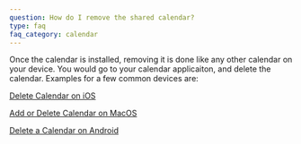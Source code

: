 ```yaml
---
question: How do I remove the shared calendar?
type: faq
faq_category: calendar
---
```

Once the calendar is installed, removing it is done like any other calendar on your device. You would go to your calendar applicaiton, and delete the calendar. Examples for a few common devices are:

[Delete Calendar on iOS](https://support.apple.com/en-us/HT211076)

[Add or Delete Calendar on MacOS](https://support.apple.com/guide/calendar/add-or-delete-calendars-icl1005/mac)

[Delete a Calendar on Android](https://support.google.com/calendar/answer/37188?hl=en&co=GENIE.Platform%3DAndroid&oco=0#zippy=%2Cdelete-a-calendar-cant-be-undone)

